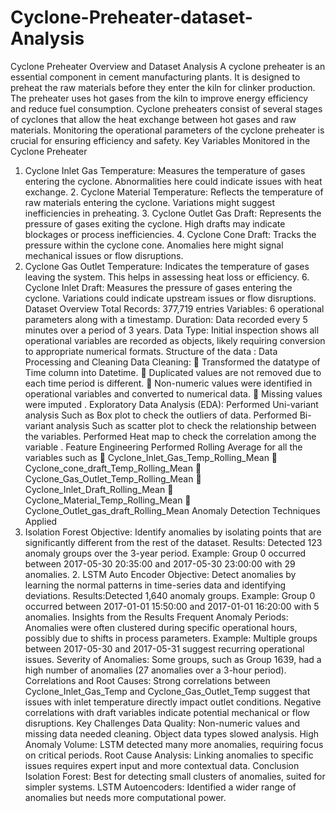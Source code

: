 # Cyclone-Preheater-dataset-Analysis

Cyclone Preheater Overview and Dataset Analysis
A cyclone preheater is an essential component in cement manufacturing plants. It is
designed to preheat the raw materials before they enter the kiln for clinker production. The preheater uses hot gases from the kiln to improve energy efficiency and reduce
fuel consumption. Cyclone preheaters consist of several stages of cyclones that allow
the heat exchange between hot gases and raw materials. Monitoring the operational
parameters of the cyclone preheater is crucial for ensuring efficiency and safety.
Key Variables Monitored in the Cyclone Preheater
1. Cyclone Inlet Gas Temperature: Measures the temperature of gases entering
the cyclone. Abnormalities here could indicate issues with heat exchange. 2. Cyclone Material Temperature: Reflects the temperature of raw materials
entering the cyclone. Variations might suggest inefficiencies in preheating. 3. Cyclone Outlet Gas Draft: Represents the pressure of gases exiting the cyclone. High drafts may indicate blockages or process inefficiencies. 4. Cyclone Cone Draft: Tracks the pressure within the cyclone cone. Anomalies
here might signal mechanical issues or flow disruptions.
5. Cyclone Gas Outlet Temperature: Indicates the temperature of gases leaving
the system. This helps in assessing heat loss or efficiency. 6. Cyclone Inlet Draft: Measures the pressure of gases entering the cyclone. Variations could indicate upstream issues or flow disruptions. Dataset Overview
Total Records: 377,719 entries
Variables: 6 operational parameters along with a timestamp. Duration: Data recorded every 5 minutes over a period of 3 years. Data Type: Initial inspection shows all operational variables are recorded as objects, likely requiring conversion to appropriate numerical formats. Structure of the data :
Data Processing and Cleaning
Data Cleaning:
 Transformed the datatype of Time column into Datetime.  Duplicated values are not removed due to each time period is different.  Non-numeric values were identified in operational variables and converted to
numerical data.  Missing values were imputed . Exploratory Data Analysis (EDA):
Performed Uni-variant analysis Such as Box plot to check the outliers of data. Performed Bi-variant analysis Such as scatter plot to check the relationship between
the variables. Performed Heat map to check the correlation among the variable .
Feature Engineering
Performed Rolling Average for all the variables such as
 Cyclone_Inlet_Gas_Temp_Rolling_Mean
 Cyclone_cone_draft_Temp_Rolling_Mean
 Cyclone_Gas_Outlet_Temp_Rolling_Mean
 Cyclone_Inlet_Draft_Rolling_Mean
 Cyclone_Material_Temp_Rolling_Mean
 Cyclone_Outlet_gas_draft_Rolling_Mean
Anomaly Detection Techniques Applied
1. Isolation Forest
Objective: Identify anomalies by isolating points that are significantly different from
the rest of the dataset. Results: Detected 123 anomaly groups over the 3-year period. Example: Group 0 occurred between 2017-05-30 20:35:00 and 2017-05-30 23:00:00 with 29
anomalies. 2. LSTM Auto Encoder
Objective: Detect anomalies by learning the normal patterns in time-series data and
identifying deviations. Results:Detected 1,640 anomaly groups. Example: Group 0 occurred between 2017-01-01 15:50:00 and 2017-01-01
16:20:00 with 5 anomalies. Insights from the Results
Frequent Anomaly Periods:
Anomalies were often clustered during specific operational hours, possibly due to
shifts in process parameters. Example: Multiple groups between 2017-05-30 and 2017-05-31 suggest recurring
operational issues. Severity of Anomalies:
Some groups, such as Group 1639, had a high number of anomalies (27 anomalies
over a 3-hour period). Correlations and Root Causes:
Strong correlations between Cyclone_Inlet_Gas_Temp and
Cyclone_Gas_Outlet_Temp suggest that issues with inlet temperature directly impact
outlet conditions. Negative correlations with draft variables indicate potential mechanical or flow
disruptions.
Key Challenges
Data Quality:
Non-numeric values and missing data needed cleaning. Object data types slowed analysis. High Anomaly Volume:
LSTM detected many more anomalies, requiring focus on critical periods. Root Cause Analysis:
Linking anomalies to specific issues requires expert input and more contextual data. Conclusion
Isolation Forest: Best for detecting small clusters of anomalies, suited for simpler
systems. LSTM Autoencoders: Identified a wider range of anomalies but needs more
computational power.
